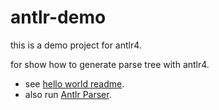# antlr-demo

this is a demo project for antlr4.

for show how to generate parse tree with antlr4.

- see [hello world readme](./helloworld/ReadMe.md).
- also run [Antlr Parser](src/AntlrParser.java).
